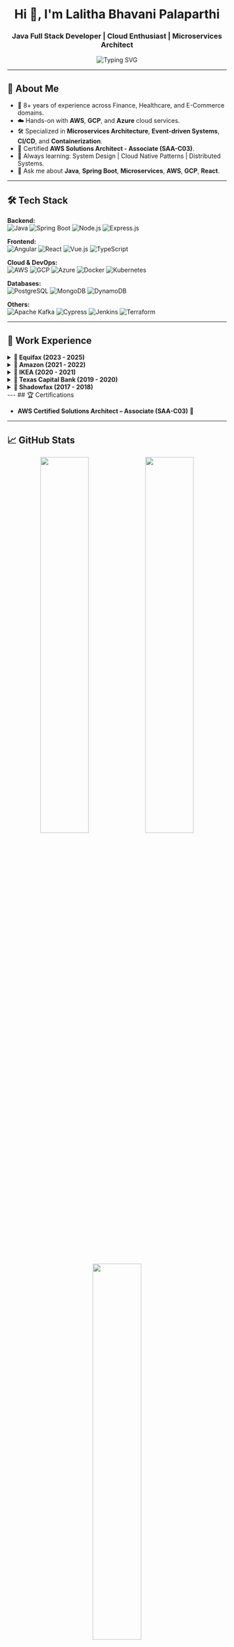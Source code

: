 <h1 align="center">Hi 👋, I'm Lalitha Bhavani Palaparthi</h1>

<h3 align="center">Java Full Stack Developer | Cloud Enthusiast | Microservices Architect</h3>

<p align="center">
  <img src="https://readme-typing-svg.demolab.com?font=Fira+Code&size=24&pause=1000&center=true&width=550&lines=Java+%7C+Spring+Boot+%7C+AWS+%7C+GCP+%7C+React+%7C+Node.js;Building+Scalable+Microservices;Cloud-Native+Developer;Certified+AWS+Solutions+Architect+%F0%9F%93%9D" alt="Typing SVG" />
</p>

---

## 🚀 About Me
- 🔭 8+ years of experience across Finance, Healthcare, and E-Commerce domains.
- ☁️ Hands-on with **AWS**, **GCP**, and **Azure** cloud services.
- 🛠️ Specialized in **Microservices Architecture**, **Event-driven Systems**, **CI/CD**, and **Containerization**.
- 🧠 Certified **AWS Solutions Architect - Associate (SAA-C03)**.
- 🌱 Always learning: System Design | Cloud Native Patterns | Distributed Systems.
- 💬 Ask me about **Java**, **Spring Boot**, **Microservices**, **AWS**, **GCP**, **React**.

---

## 🛠️ Tech Stack

**Backend:**  
![Java](https://img.shields.io/badge/Java-ED8B00?style=for-the-badge&logo=java&logoColor=white)
![Spring Boot](https://img.shields.io/badge/Spring_Boot-6DB33F?style=for-the-badge&logo=spring-boot&logoColor=white)
![Node.js](https://img.shields.io/badge/Node.js-339933?style=for-the-badge&logo=nodedotjs&logoColor=white)
![Express.js](https://img.shields.io/badge/Express.js-000000?style=for-the-badge&logo=express&logoColor=white)

**Frontend:**  
![Angular](https://img.shields.io/badge/Angular-DD0031?style=for-the-badge&logo=angular&logoColor=white)
![React](https://img.shields.io/badge/React-61DAFB?style=for-the-badge&logo=react&logoColor=black)
![Vue.js](https://img.shields.io/badge/Vue.js-4FC08D?style=for-the-badge&logo=vue.js&logoColor=white)
![TypeScript](https://img.shields.io/badge/TypeScript-007ACC?style=for-the-badge&logo=typescript&logoColor=white)

**Cloud & DevOps:**  
![AWS](https://img.shields.io/badge/AWS-232F3E?style=for-the-badge&logo=amazon-aws&logoColor=white)
![GCP](https://img.shields.io/badge/GCP-4285F4?style=for-the-badge&logo=google-cloud&logoColor=white)
![Azure](https://img.shields.io/badge/Microsoft_Azure-0078D4?style=for-the-badge&logo=microsoft-azure&logoColor=white)
![Docker](https://img.shields.io/badge/Docker-2496ED?style=for-the-badge&logo=docker&logoColor=white)
![Kubernetes](https://img.shields.io/badge/Kubernetes-326CE5?style=for-the-badge&logo=kubernetes&logoColor=white)

**Databases:**  
![PostgreSQL](https://img.shields.io/badge/PostgreSQL-336791?style=for-the-badge&logo=postgresql&logoColor=white)
![MongoDB](https://img.shields.io/badge/MongoDB-47A248?style=for-the-badge&logo=mongodb&logoColor=white)
![DynamoDB](https://img.shields.io/badge/AWS%20DynamoDB-4053D6?style=for-the-badge&logo=amazondynamodb&logoColor=white)

**Others:**  
![Apache Kafka](https://img.shields.io/badge/Apache%20Kafka-231F20?style=for-the-badge&logo=apachekafka&logoColor=white)
![Cypress](https://img.shields.io/badge/Cypress-17202C?style=for-the-badge&logo=cypress&logoColor=white)
![Jenkins](https://img.shields.io/badge/Jenkins-D24939?style=for-the-badge&logo=jenkins&logoColor=white)
![Terraform](https://img.shields.io/badge/Terraform-7B42BC?style=for-the-badge&logo=terraform&logoColor=white)

---
## 💼 Work Experience

<details>
  <summary><strong>🔹 Equifax (2023 - 2025)</strong></summary>
  <br>
  <ul>
    <li>Developed modular Angular micro-frontends and Spring Boot microservices.</li>
    <li>Integrated GCP services like GKE, Pub/Sub, and Load Balancing.</li>
    <li>Adopted BDD practices with Cypress; documented APIs with OpenAPI (Swagger).</li>
    <li>Implemented Helm charts for efficient Kubernetes deployments.</li>
  </ul>
</details>

<details>
  <summary><strong>🔹 Amazon (2021 - 2022)</strong></summary>
  <br>
  <ul>
    <li>Built PatientApp with React and GraphQL APIs via AWS AppSync.</li>
    <li>Orchestrated serverless workflows using AWS Lambda and EKS.</li>
    <li>Automated CI/CD using AWS CodePipeline and monitored with CloudWatch.</li>
    <li>Optimized backend storage using DynamoDB and S3.</li>
  </ul>
</details>

<details>
  <summary><strong>🔹 IKEA (2020 - 2021)</strong></summary>
  <br>
  <ul>
    <li>Developed Customer Rewards System using Node.js (TypeScript) and Vue.js.</li>
    <li>Designed event-driven architecture with Apache Kafka.</li>
    <li>Deployed microservices on GCP Cloud Run and managed infrastructure with Terraform.</li>
    <li>Followed GitOps principles with Cloud Build and Artifact Registry.</li>
  </ul>
</details>

<details>
  <summary><strong>🔹 Texas Capital Bank (2019 - 2020)</strong></summary>
  <br>
  <ul>
    <li>Modernized Loan Origination Systems using Angular 12 and Spring Boot.</li>
    <li>Built asynchronous microservices communication using Apache Kafka.</li>
    <li>Managed Kubernetes (GKE) deployments with Jenkins pipelines.</li>
    <li>Optimized PostgreSQL database schemas for high-throughput operations.</li>
  </ul>
</details>

<details>
  <summary><strong>🔹 Shadowfax (2017 - 2018)</strong></summary>
  <br>
  <ul>
    <li>Built Smart Delivery Management System using React, Redux, and Spring Boot.</li>
    <li>Enhanced delivery tracking and route optimization with PostgreSQL and MongoDB.</li>
    <li>Secured APIs with OAuth2 and JWT authentication strategies.</li>
    <li>Deployed services on Azure App Services and integrated Azure SQL Database.</li>
  </ul>
</details>
---
## 🏆 Certifications

- **AWS Certified Solutions Architect – Associate (SAA-C03)** 🏅

---

## 📈 GitHub Stats

<p align="center">
  <img src="https://github-readme-stats.vercel.app/api?username=your-github-username&show_icons=true&theme=radical" width="47%" />
  <img src="https://github-readme-streak-stats.herokuapp.com/?user=your-github-username&theme=radical" width="47%" />
</p>

<p align="center">
  <img src="https://github-readme-stats.vercel.app/api/top-langs/?username=your-github-username&layout=compact&theme=radical" width="47%" />
</p>

---

## 🌍 Let's Connect

- 🔗 [LinkedIn](https://www.linkedin.com/in/plalitha/)
- 🔗 [Portfolio](https://lalithabp.github.io/LalithaBP/)
- 🔗 [Medium](https://medium.com/@plalithasde)

---

> **"Building scalable software that delivers real-world impact."**

---

